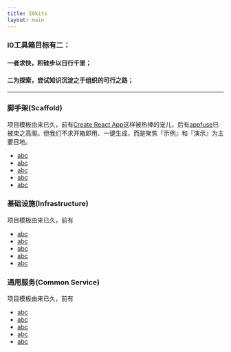 ```yaml
---
title: I0kits
layout: main
---
```


### I0工具箱目标有二：
#### 一者求快，积硅步以日行千里；
#### 二为探索，尝试知识沉淀之于组织的可行之路；
---------------------
### 脚手架(Scaffold)
项目模板由来已久，前有[Create React App](https://github.com/facebookincubator/create-react-app)这样被热捧的宠儿，后有[appfuse](http://appfuse.org/)已被束之高阁。但我们不求开箱即用、一键生成，而是聚焦『示例』和『演示』为主要目地。
* [abc](http://www.baidu.com)
* [abc](http://www.baidu.com)
* [abc](http://www.baidu.com)
* [abc](http://www.baidu.com)
* [abc](http://www.baidu.com)

### 基础设施(Infrastructure)
项目模板由来已久，前有
* [abc](http://www.baidu.com)
* [abc](http://www.baidu.com)
* [abc](http://www.baidu.com)
* [abc](http://www.baidu.com)
* [abc](http://www.baidu.com)

### 通用服务(Common Service)
项目模板由来已久，前有
* [abc](http://www.baidu.com)
* [abc](http://www.baidu.com)
* [abc](http://www.baidu.com)
* [abc](http://www.baidu.com)
* [abc](http://www.baidu.com)
